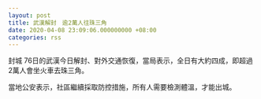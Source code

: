 ```yaml
---
layout: post
title: 武漢解封　逾2萬人往珠三角
date: 2020-04-08 23:09:06.000000000 +08:00
categories: rss
---
```


封城 76日的武漢今日解封、對外交通恢復，當局表示，全日有大約四成，即超過2萬人會坐火車去珠三角。

當地公安表示，社區繼續採取防控措施，所有人需要檢測體溫，才能出城。
